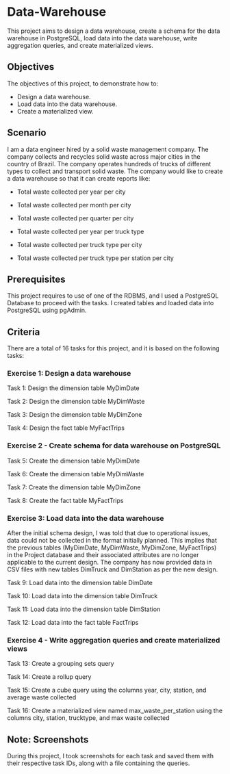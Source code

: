 # Data-Warehouse

This project aims to design a data warehouse, create a schema for the data warehouse in PostgreSQL, load data into the data warehouse, write aggregation queries, and create materialized views.

## Objectives
The objectives of this project, to demonstrate how to:

  - Design a data warehouse.
  - Load data into the data warehouse.
  - Create a materialized view.

## Scenario

I am a data engineer hired by a solid waste management company. The company collects and
recycles solid waste across major cities in the country of Brazil. The company operates hundreds
of trucks of different types to collect and transport solid waste. The company would like to create a
data warehouse so that it can create reports like:

  - Total waste collected per year per city

  - Total waste collected per month per city

  - Total waste collected per quarter per city

  - Total waste collected per year per truck type

  - Total waste collected per truck type per city

  - Total waste collected per truck type per station per city

## Prerequisites
This project requires to use of one of the RDBMS, and  I used a PostgreSQL Database to proceed with the tasks.
I created tables and loaded data into PostgreSQL using pgAdmin.

## Criteria
There are a total of 16 tasks for this project, and it is  based on the following tasks:

### Exercise 1: Design a data warehouse
Task 1: Design the dimension table MyDimDate

Task 2: Design the dimension table MyDimWaste

Task 3: Design the dimension table MyDimZone

Task 4: Design the fact table MyFactTrips

### Exercise 2 - Create schema for data warehouse on PostgreSQL

Task 5: Create the dimension table MyDimDate

Task 6: Create the dimension table MyDimWaste

Task 7: Create the dimension table MyDimZone

Task 8: Create the fact table MyFactTrips

### Exercise 3: Load data into the data warehouse

After the initial schema design, I was told that due to operational issues, data could not be collected in the format initially planned. This implies that the previous tables (MyDimDate, MyDimWaste, MyDimZone, MyFactTrips) in the Project database and their associated attributes are no longer applicable to the current design. The company has now provided data in CSV files with new tables DimTruck and DimStation as per the new design.

Task 9: Load data into the dimension table DimDate

Task 10: Load data into the dimension table DimTruck

Task 11: Load data into the dimension table DimStation

Task 12: Load data into the fact table FactTrips

### Exercise 4 - Write aggregation queries and create materialized views

Task 13: Create a grouping sets query

Task 14: Create a rollup query

Task 15: Create a cube query using the columns year, city, station, and average waste collected

Task 16: Create a materialized view named max_waste_per_station using the columns city, station, trucktype, and max waste collected

## Note: Screenshots
During this project, I took screenshots for each task and saved them with their respective task IDs, along with a file containing the queries.
